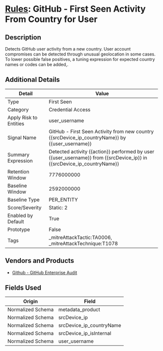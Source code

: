 # [Rules](README.md): GitHub - First Seen Activity From Country for User

## Description
Detects GitHub user activity from a new country. User account compromises can be detected through unusual geolocation in some cases. To lower possible false positives, a tuning expression for expected country names or codes can be added,.

## Additional Details
|Detail|Value|
|----|----|
|Type|First Seen|
|Category|Credential Access|
|Apply Risk to Entities|user_username|
|Signal Name|GitHub - First Seen Activity from new country {{srcDevice_ip_countryName}} by {{user_username}}|
|Summary Expression|Detected activity {{action}}  performed by user {{user_username}}  from {{srcDevice_ip}}  in {{srcDevice_ip_countryName}}|
|Retention Window|7776000000|
|Baseline Window|2592000000|
|Baseline Type|PER_ENTITY|
|Score/Severity|Static: 2|
|Enabled by Default|True|
|Prototype|False|
|Tags|_mitreAttackTactic:TA0006, _mitreAttackTechnique:T1078|
## Vendors and Products
- [Github - GitHub Enterprise Audit](../products/e3c8bd8b-6ed8-4332-944d-d0f5dfc462df.md)


## Fields Used

|Origin|Field|
|----|----|
|Normalized Schema|metadata_product|
|Normalized Schema|srcDevice_ip|
|Normalized Schema|srcDevice_ip_countryName|
|Normalized Schema|srcDevice_ip_isInternal|
|Normalized Schema|user_username|


